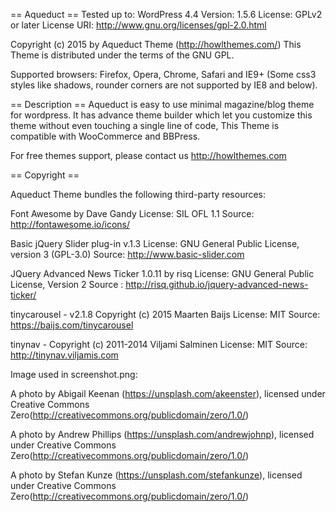 == Aqueduct ==
Tested up to: WordPress 4.4
Version: 1.5.6
License: GPLv2 or later
License URI: http://www.gnu.org/licenses/gpl-2.0.html

Copyright (c) 2015 by Aqueduct Theme (http://howlthemes.com/)
This Theme is distributed under the terms of the GNU GPL.

Supported browsers: Firefox, Opera, Chrome, Safari and IE9+ (Some css3 styles like shadows, rounder corners are not supported by IE8 and below).


== Description ==
Aqueduct is easy to use minimal magazine/blog theme for wordpress. It has advance theme builder which let you customize this theme without even touching a single line of code, This Theme is compatible with WooCommerce and BBPress.

For free themes support, please contact us http://howlthemes.com


== Copyright ==

Aqueduct Theme bundles the following third-party resources:

Font Awesome by Dave Gandy
License: SIL OFL 1.1
Source: http://fontawesome.io/icons/ 

Basic jQuery Slider plug-in v.1.3
License: GNU General Public License, version 3 (GPL-3.0)
Source: http://www.basic-slider.com

JQuery Advanced News Ticker 1.0.11 by risq
License: GNU General Public License, Version 2
Source : http://risq.github.io/jquery-advanced-news-ticker/

tinycarousel - v2.1.8 Copyright (c) 2015 Maarten Baijs
License: MIT
Source: https://baijs.com/tinycarousel

tinynav - Copyright (c) 2011-2014 Viljami Salminen
License: MIT
Source: http://tinynav.viljamis.com

Image used in screenshot.png: 

A photo by Abigail Keenan (https://unsplash.com/akeenster), licensed under Creative Commons Zero(http://creativecommons.org/publicdomain/zero/1.0/)

A photo by Andrew Phillips (https://unsplash.com/andrewjohnp), licensed under Creative Commons Zero(http://creativecommons.org/publicdomain/zero/1.0/)

A photo by Stefan Kunze (https://unsplash.com/stefankunze), licensed under Creative Commons Zero(http://creativecommons.org/publicdomain/zero/1.0/)
